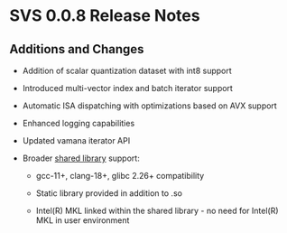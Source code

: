 # SVS 0.0.8 Release Notes

## Additions and Changes

* Addition of scalar quantization dataset with int8 support

* Introduced multi-vector index and batch iterator support

* Automatic ISA dispatching with optimizations based on AVX support

* Enhanced logging capabilities

* Updated vamana iterator API

* Broader [shared library](https://github.com/intel/ScalableVectorSearch/releases) support:

  * gcc-11+, clang-18+, glibc 2.26+ compatibility
  
  * Static library provided in addition to .so
  
  * Intel(R) MKL linked within the shared library - no need for Intel(R) MKL in user environment

